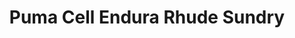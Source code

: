 ---
layout: post
title: "Puma Cell Endura Rhude Sundry"
img: "https://stockx.imgix.net/Puma-Cell-Endura-Rhude-Sundry.jpg?fit=fill&bg=FFFFFF&w=300&h=214&auto=format,compress&trim=color&q=90&dpr=2&updated_at=1551383926"
release: "Mar 9"
new: "False"
url: "puma-cell-endura-rhude-white-asparagus"
sec0: "Similar Shoes"
name00: "adidas Yeezy Boost 350 V2 Cream/Triple White" 
url00: "adidas-yeezy-boost-350-v2-cream-white"
img00: "Adidas-Yeezy-Boost-350-V2-Cream-White-1-1.jpg"
name01: "adidas Yeezy Boost 350 V2 Cream White Infant (I)" 
url01: "adidas-yeezy-boost-350-v2-cream-white-i"
img01: "Adidas-Yeezy-Boost-350-V2-Cream-White-Product.jpg"
name02: "adidas NMD XR1 Pink Duck Camo (W)" 
url02: "adidas-nmd-xr1-pink-camo-w"
img02: "Adidas-NMD-XR1-Pink-Camo-W.png"
name03: "Kobe 1 Black Mamba Collection Fade to Black" 
url03: "kobe-1-black-mamba-collection-fade-to-black"
img03: "Nike-Kobe-1-Fade-To-Black.jpg"
name04: "Jordan 9 Retro Silver Anniversary" 
url04: "jordan-9-retro-silver-anniversary"
img04: "Air-Jordan-9-Retro-Silver-Anniversary.jpg"

sec2: "Higher Tops"
name20: "Jordan 5 Retro Stealth (GS)" 
url20: "jordan-5-retro-stealth-gs"
img20: "Air-Jordan-5-Retro-Stealth-Women.jpg"
name21: "Jordan 5 Retro Green Bean" 
url21: "jordan-5-retro-green-bean"
img21: "Air-Jordan-5-Retro-Green-Bean.jpg"
name22: "Nike Superfly Mercurial Savage Beauty" 
url22: "nike-superfly-mercurial-savage-beauty"
img22: "Nike-Flyknit-Superfly-Mercurial-Savage-Beauty.jpg"
name23: "Jordan XXX1 USA" 
url23: "jordan-xxx1-usa"
img23: "Air-Jordan-XXX1-USA.png"
name24: "Jordan 5 Retro Stealth" 
url24: "jordan-5-retro-stealth"
img24: "Air-Jordan-5-Retro-Stealth.jpg"

sec3: "Lower Tops"
name30: "adidas Ultra Boost Uncaged Chinese New Year" 
url30: "adidas-ultra-boost-uncaged-chinese-new-year"
img30: "Adidas-Ultra-Boost-Uncaged-Chinese-New-Year.png"
name31: "adidas Tubular Shadow Knit White" 
url31: "adidas-tubular-shadow-knit-white"
img31: "Adidas-Tubular-Shadow-Knit-White.png"
name32: "adidas Ultra Boost Uncaged White Reflective" 
url32: "adidas-ultra-boost-uncaged-white-reflective"
img32: "Adidas-Ultra-Boost-Uncaged-White-Reflective.png"
name33: "adidas Ultra Boost Uncaged Triple White (2016)" 
url33: "adidas-ultra-boost-uncaged-triple-white"
img33: "Adidas-Ultra-Boost-Uncaged-Triple-White-2016.jpg"
name34: "adidas Pureboost 2017 Running White" 
url34: "adidas-pure-boost-2017-running-white"
img34: "Adidas-Pure-Boost-2017-Running-White.png"

sec4: "More Red"
name40: "adidas ZX Flux Adv X Wings and Horns Off White" 
url40: "adidas-zx-flux-adv-x-wings-and-horns-off-white"
img40: "Adidas-ZX-Flux-Adv-X-Wings-and-Horns-Off-White.png"
name41: "Nike SB Stefan Janoski Max Leather Cool Grey" 
url41: "nike-sb-stefan-janoski-max-leather-cool-grey"
img41: "Nike-SB-Stefan-Janoski-Max-Leather-Cool-Grey.jpg"
name42: "Palace Pro White Red Gold" 
url42: "palace-pro-white-red-gold"
img42: "Adidas-Palace-Pro-White-Red-Gold.jpg"
name43: "Nike SB Stefan Janoski Max Base Grey" 
url43: "nike-sb-stefan-janoski-max-base-grey"
img43: "Nike-SB-Stefan-Janoski-Max-Base-Grey.jpg"
name44: "adidas NMD R1 Sand (W)" 
url44: "adidas-nmd-clear-onix-w"
img44: "Adidas-NMD-Clear-Onix-GS.jpg"

sec5: "More Blue"
name50: "adidas Ultra Boost Uncaged Triple White (2016)" 
url50: "adidas-ultra-boost-uncaged-triple-white"
img50: "Adidas-Ultra-Boost-Uncaged-Triple-White-2016.jpg"
name51: "adidas Ultra Boost Uncaged White Reflective" 
url51: "adidas-ultra-boost-uncaged-white-reflective"
img51: "Adidas-Ultra-Boost-Uncaged-White-Reflective.png"
name52: "adidas Ultra Boost Uncaged Non Dyed White Oreo" 
url52: "adidas-ultra-boost-uncaged-non-dyed-white"
img52: "Adidas-Ultra-Boost-Uncaged-Non-Dyed-White.png"
name53: "adidas Ultra Boost Uncaged Chinese New Year" 
url53: "adidas-ultra-boost-uncaged-chinese-new-year"
img53: "Adidas-Ultra-Boost-Uncaged-Chinese-New-Year.png"
name54: "adidas Ultra Boost Uncaged Parley" 
url54: "adidas-ultra-boost-uncaged-parley"
img54: "Adidas-Ultra-Boost-Uncaged-Parley.png"

sec1: "Matching Streetwear"
name10: "Bape Reflector Shark MA-1 Black" 
url10: "bape-reflector-shark-ma-1-black"
img10: "products/streetwear/Bape-Reflector-Shark-MA-1-Black-2.jpg"
name11: "Bape Color Camo Mad Face Wide Crewneck Black" 
url11: "bape-color-camo-mad-face-wide-crewneck-black"
img11: "products/streetwear/Bape-Color-Camo-Mad-Face-Wide-Crewneck-Black-2.jpg"
name12: "Supreme Comme des Garcons SHIRT Split Box Logo Hooded Sweatshirt Black" 
url12: "supreme-comme-des-garcons-shirt-split-box-logo-hooded-sweatshirt-black"
img12: "products/streetwear/Supreme-Comme-des-Garcons-SHIRT-Split-Box-Logo-Hooded-Sweatshirt-Black.jpg"
name13: "Kith Amherst Shearling Trucker Jacket Black" 
url13: "kith-amherst-shearling-trucker-jacket-black"
img13: "products/streetwear/Kith-Amherst-Shearling-Trucker-Jacket-Black.jpg"
name14: "Supreme Velour Half Zip Pullover Black" 
url14: "supreme-velour-half-zip-pullover-black"
img14: "products/streetwear/Supreme-Velour-Half-Zip-Pullover-Black.jpg"

---